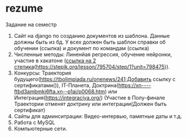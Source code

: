 # rezume
Задание на семестр

1. Сайт на django по созданию документов из шаблона. Данные должны быть из бд. У всех должен быть шаблон справки об обучении (ссылка) и документ по командам (ссылка)
2. Численные методы: Линенйая регрессия, обучение нейронки, участие в хакатоне ([ссылка на 2 степика](https://stepik.org/lesson/938861/step/1?unit=944988)(https://stepik.org/lesson/795704/step/1?unit=798475)).
3. Конкурсы: Траектория будущего(https://tbolimpiada.ru/onenews/241;Добавить ссылку с сертификатами()), IT-Планета, Доктрина(https://xn----ftbd3ambmkj6fta.xn--p1ai/p0068.htm) или Интеграция(https://integraciya.org/) (Участие в Полу-финале Траектории отменят доктрину или интеграции(Должен быть сертификат) 
4. Сайты для админситрации: Видео-интервью, памятные даты и т.д.
5. Работа с MySQL
6. Компьютерные сети.
